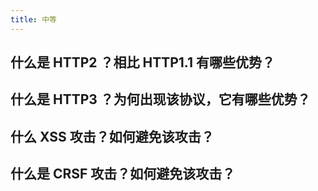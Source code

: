 ```yaml
---
title: 中等
---
```


## 什么是 HTTP2 ？相比 HTTP1.1 有哪些优势？

<Answer>

</Answer>

## 什么是 HTTP3 ？为何出现该协议，它有哪些优势？

<Answer>

</Answer>

## 什么 XSS 攻击？如何避免该攻击？

<Answer>

</Answer>

## 什么是 CRSF 攻击？如何避免该攻击？

<Answer>

</Answer>
